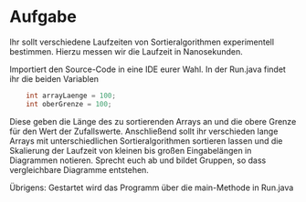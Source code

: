 # Aufgabe
Ihr sollt verschiedene Laufzeiten von Sortieralgorithmen experimentell bestimmen. Hierzu messen
wir die Laufzeit in Nanosekunden.

Importiert den Source-Code in eine IDE eurer Wahl.
In der Run.java findet ihr die beiden Variablen

```java
    int arrayLaenge = 100;
    int oberGrenze = 100;
```

Diese geben die Länge des zu sortierenden Arrays an und die obere Grenze für den Wert der Zufallswerte.
Anschließend sollt ihr verschieden lange Arrays mit unterschiedlichen Sortieralgorithmen sortieren lassen und 
die Skalierung der Laufzeit von kleinen bis großen Eingabelängen in Diagrammen notieren. Sprecht euch ab und bildet Gruppen, so 
dass vergleichbare Diagramme entstehen.

Übrigens: Gestartet wird das Programm über die main-Methode in Run.java